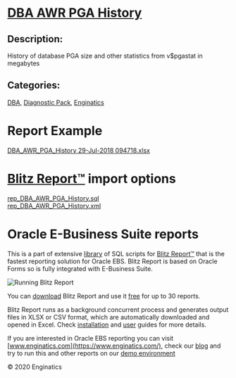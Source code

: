 # [DBA AWR PGA History](https://www.enginatics.com/reports/dba-awr-pga-history)
## Description: 
History of database PGA size and other statistics from v$pgastat in megabytes
## Categories: 
[DBA](https://www.enginatics.com/library/?pg=1&category[]=DBA), [Diagnostic Pack](https://www.enginatics.com/library/?pg=1&category[]=Diagnostic+Pack), [Enginatics](https://www.enginatics.com/library/?pg=1&category[]=Enginatics)
# Report Example
[DBA_AWR_PGA_History 29-Jul-2018 094718.xlsx](https://www.enginatics.com/example/dba-awr-pga-history)
# [Blitz Report™](https://www.enginatics.com/blitz-report) import options
[rep_DBA_AWR_PGA_History.sql](https://www.enginatics.com/export/dba-awr-pga-history)\
[rep_DBA_AWR_PGA_History.xml](https://www.enginatics.com/xml/dba-awr-pga-history)
# Oracle E-Business Suite reports

This is a part of extensive [library](https://www.enginatics.com/library/) of SQL scripts for [Blitz Report™](https://www.enginatics.com/blitz-report/) that is the fastest reporting solution for Oracle EBS. Blitz Report is based on Oracle Forms so is fully integrated with E-Business Suite. 

![Running Blitz Report](https://www.enginatics.com/wp-content/uploads/2018/01/Running-blitz-report.png) 

You can [download](https://www.enginatics.com/download/) Blitz Report and use it [free](https://www.enginatics.com/pricing/) for up to 30 reports. 

Blitz Report runs as a background concurrent process and generates output files in XLSX or CSV format, which are automatically downloaded and opened in Excel. Check [installation](https://www.enginatics.com/installation-guide/) and [user](https://www.enginatics.com/user-guide/) guides for more details.

If you are interested in Oracle EBS reporting you can visit [www.enginatics.com](https://www.enginatics.com/), check our [blog](https://www.enginatics.com/blog) and try to run this and other reports on our [demo environment](http://demo.enginatics.com/)

© 2020 Enginatics